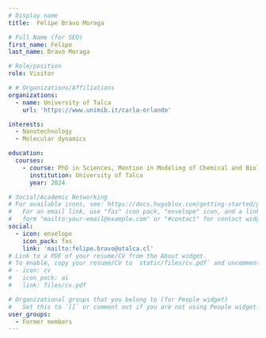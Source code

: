 ```yaml
---
# Display name
title:  Felipe Bravo Moraga

# Full Name (for SEO)
first_name: Felipe 
last_name: Bravo Moraga

# Role/position
role: Visitor

# # Organizations/Affiliations
organizations:
  - name: University of Talca
    url: 'https://www.unimib.it/carla-orlando'

interests:
  - Nanotechnology
  - Molecular dynamics

education:
  courses:
    - course: PhD in Sciences, Mention in Modeling of Chemical and Biological Systems
      institution: University of Talca
      year: 2024

# Social/Academic Networking
# For available icons, see: https://docs.hugoblox.com/getting-started/page-builder/#icons
#   For an email link, use "fas" icon pack, "envelope" icon, and a link in the
#   form "mailto:your-email@example.com" or "#contact" for contact widget.
social:
  - icon: envelope
    icon_pack: fas
    link: 'mailto:felipe.bravo@utalca.cl'
# Link to a PDF of your resume/CV from the About widget.
# To enable, copy your resume/CV to `static/files/cv.pdf` and uncomment the lines below.
# - icon: cv
#   icon_pack: ai
#   link: files/cv.pdf

# Organizational groups that you belong to (for People widget)
#   Set this to `[]` or comment out if you are not using People widget.
user_groups:
  - Former members
---
```

